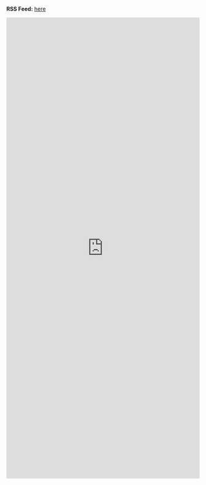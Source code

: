 **RSS Feed:** [here](https://status.fateslist.xyz/feed)

<iframe src="https://status.fateslist.xyz" style="width: 100%; height: 1200px; border: none; overflow-y: hidden" frameBorder="0"></iframe>
